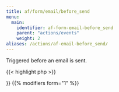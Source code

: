 ```yaml
---
title: af/form/email/before_send
menu:
  main:
    identifier: af-form-email-before_send
    parent: "actions/events"
    weight: 2
aliases: /actions/af-email-before_send/
---
```


Triggered before an email is sent.

{{< highlight php >}}
<?php

function before_email_send( $email, $form ) {
    // Do something with email
}
add_action( 'af/form/email/before_send/key=FORM_KEY', 'before_email_send', 10, 2 );

{{< / highlight >}}

{{% modifiers form="1" %}}